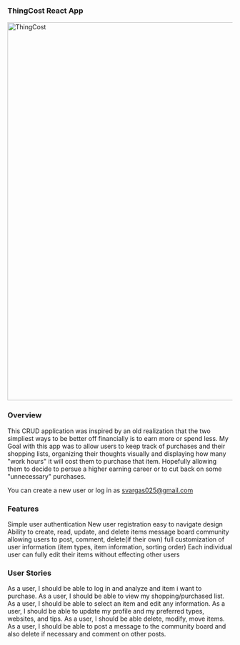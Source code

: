 ### ThingCost React App
<img width="848" alt="ThingCost" src="https://user-images.githubusercontent.com/33078772/148263333-76ba8e28-3c95-432f-ba20-191bdb1133b3.png">


### Overview
This CRUD application was inspired by an old realization that the two simpliest ways to be better off financially is to earn more or spend less. My Goal with this app was to allow users to keep track of purchases and their shopping lists, organizing their thoughts visually and displaying how many "work hours" it will cost them to purchase that item. Hopefully allowing them to decide to persue a higher earning career or to cut back on some "unnecessary" purchases.

You can create a new user or log in as svargas025@gmail.com 
### Features
Simple user authentication
New user registration
easy to navigate design
Ability to create, read, update, and delete items
message board community allowing users to post, comment, delete(if their own)
full customization of user information (item types, item information, sorting order)
Each individual user can fully edit their items without effecting other users


### User Stories
As a user, I should be able to log in and analyze and item i want to purchase.
As a user, I should be able to view my shopping/purchased list.
As a user, I should be able to select an item and edit any information.
As a user, I should be able to update my profile and my preferred types, websites, and tips.
As a user, I should be able delete, modify, move items.
As a user, I should be able to post a message to the community board and also delete if necessary and comment on other posts.
